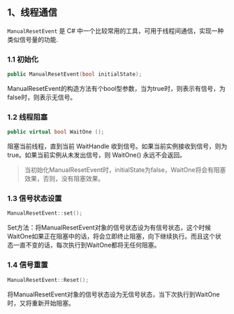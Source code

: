 ## 1、线程通信

`ManualResetEvent` 是 C# 中一个比较常用的工具，可用于线程间通信，实现一种类似信号量的功能.

### 1.1 初始化

```cpp
public ManualResetEvent(bool initialState);
```

ManualResetEvent的构造方法有个bool型参数，当为true时，则表示有信号，为false时，则表示无信号。

### 1.2 线程阻塞

```cpp
public virtual bool WaitOne ();
```

阻塞当前线程，直到当前 WaitHandle 收到信号。如果当前实例接收到信号，则为 true。如果当前实例从未发出信号，则 WaitOne() 永远不会返回。

> 当初始化ManualResetEvent时，initialState为false，WaitOne将会有阻塞效果，否则，没有阻塞效果。

### 1.3 信号状态设置

```cpp
ManualResetEvent::set();
```

Set方法：将ManualResetEvent对象的信号状态设为有信号状态，这个时候WaitOne如果正在阻塞中的话，将会立即终止阻塞，向下继续执行。而且这个状态一直不变的话，每次执行到WaitOne都将无任何阻塞。

### 1.4 信号重置

```cpp
ManualResetEvent::Reset();
```

将ManualResetEvent对象的信号状态设为无信号状态，当下次执行到WaitOne时，又将重新开始阻塞。
